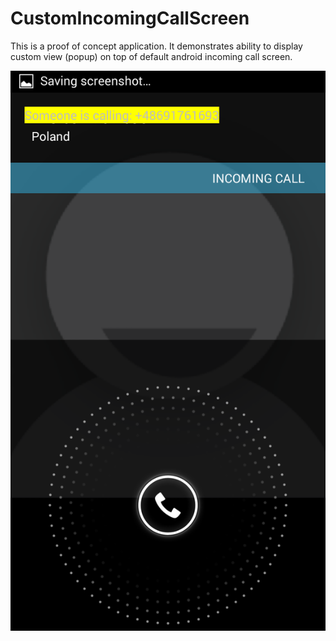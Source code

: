 CustomIncomingCallScreen
========================

This is a proof of concept application. It demonstrates ability to display custom view (popup) on top of default android incoming call screen.

![Screenshot on Samsung Galaxy S3 running Android 4.3.1](/screenshot.png)
